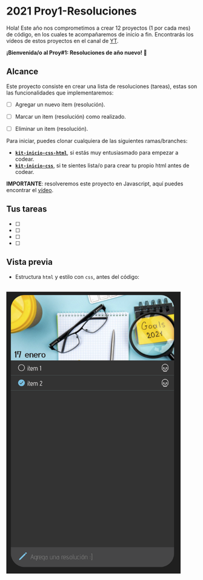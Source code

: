 # 2021 Proy1-Resoluciones

Hola! Este año nos comprometimos a crear 12 proyectos (1 por cada mes) de código, en los cuales te acompañaremos de inicio a fin. Encontrarás los vídeos de estos proyectos en el canal de [YT](https://www.youtube.com/channel/UCbTXsfGiE_PU32_krMQeusA).

**¡Bienvenida/o al Proy#1: Resoluciones de año nuevo! 🎉**

## Alcance

Este proyecto consiste en crear una lista de resoluciones (tareas), estas son las funcionalidades que implementaremos:

- [ ] Agregar un nuevo item (resolución).
- [ ] Marcar un item (resolución) como realizado.
- [ ] Eliminar un item (resolución).


Para iniciar, puedes clonar cualquiera de las siguientes ramas/branches:

- [**`kit-inicio-css-html`**](https://github.com/the-code-loops/2021-Proy1-Resoluciones/tree/kit-inicio-css-html), si estás muy entusiasmado para empezar a codear.   
- [**`kit-inicio-css`**](https://github.com/the-code-loops/2021-Proy1-Resoluciones/tree/kit-inicio-css), si te sientes lista/o para crear tu propio html antes de codear.



**IMPORTANTE**: resolveremos este proyecto en Javascript, aquí puedes encontrar el [vídeo]().

## Tus tareas
- [ ]
- [ ]
- [ ]
- [ ]

## Vista previa

- Estructura `html` y estilo con `css`, antes del código:
<br/><br/>
<img src="https://github.com/the-code-loops/2021-Proy1-Resoluciones/blob/main/src/proy1-css-html.png" width="460px">

